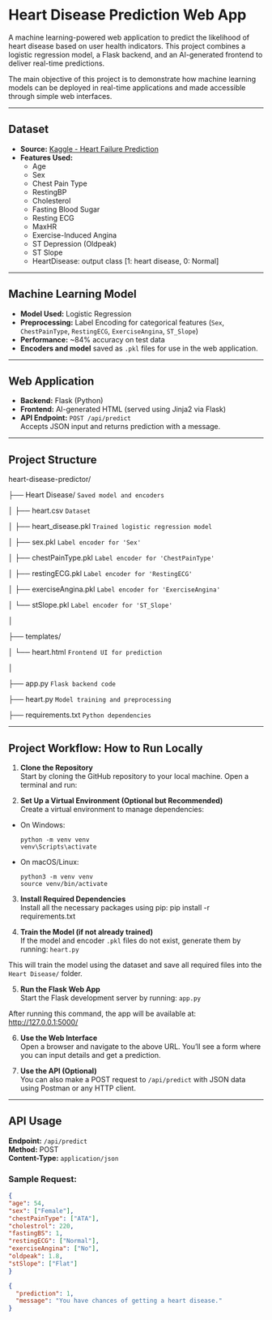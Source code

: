 # Heart Disease Prediction Web App

A machine learning-powered web application to predict the likelihood of heart disease based on user health indicators. This project combines a logistic regression model, a Flask backend, and an AI-generated frontend to deliver real-time predictions.

The main objective of this project is to demonstrate how machine learning models can be deployed in real-time applications and made accessible through simple web interfaces.

---


## Dataset

- **Source:** [Kaggle - Heart Failure Prediction](https://www.kaggle.com/datasets/fedesoriano/heart-failure-prediction)
- **Features Used:**
  - Age
  - Sex
  - Chest Pain Type
  - RestingBP
  - Cholesterol
  - Fasting Blood Sugar
  - Resting ECG
  - MaxHR
  - Exercise-Induced Angina
  - ST Depression (Oldpeak)
  - ST Slope
  - HeartDisease: output class [1: heart disease, 0: Normal]


---


##  Machine Learning Model

- **Model Used:** Logistic Regression
- **Preprocessing:** Label Encoding for categorical features (`Sex`, `ChestPainType`, `RestingECG`, `ExerciseAngina`, `ST_Slope`)
- **Performance:** ~84% accuracy on test data
- **Encoders and model** saved as `.pkl` files for use in the web application.


---


## Web Application

- **Backend:** Flask (Python)
- **Frontend:** AI-generated HTML (served using Jinja2 via Flask)
- **API Endpoint:** `POST /api/predict`  
  Accepts JSON input and returns prediction with a message.


---


## Project Structure

heart-disease-predictor/

├── Heart Disease/ `Saved model and encoders`

│ ├── heart.csv `Dataset`

│ ├── heart_disease.pkl `Trained logistic regression model`

│ ├── sex.pkl `Label encoder for 'Sex'`

│ ├── chestPainType.pkl `Label encoder for 'ChestPainType'`

│ ├── restingECG.pkl `Label encoder for 'RestingECG'`

│ ├── exerciseAngina.pkl `Label encoder for 'ExerciseAngina'`

│ └── stSlope.pkl `Label encoder for 'ST_Slope'`

│

├── templates/

│ └── heart.html `Frontend UI for prediction`

│

├── app.py `Flask backend code`

├── heart.py `Model training and preprocessing`

├── requirements.txt `Python dependencies`



---


## Project Workflow: How to Run Locally

1. **Clone the Repository**  
   Start by cloning the GitHub repository to your local machine. Open a terminal and run:


2. **Set Up a Virtual Environment (Optional but Recommended)**  
Create a virtual environment to manage dependencies:
- On Windows:
  ```
  python -m venv venv
  venv\Scripts\activate
  ```
- On macOS/Linux:
  ```
  python3 -m venv venv
  source venv/bin/activate
  ```


3. **Install Required Dependencies**  
Install all the necessary packages using pip:
pip install -r requirements.txt


4. **Train the Model (if not already trained)**  
If the model and encoder `.pkl` files do not exist, generate them by running:
`heart.py`

This will train the model using the dataset and save all required files into the `Heart Disease/` folder.


5. **Run the Flask Web App**  
Start the Flask development server by running:
`app.py`

After running this command, the app will be available at:
http://127.0.0.1:5000/


6. **Use the Web Interface**  
Open a browser and navigate to the above URL. You’ll see a form where you can input details and get a prediction.


7. **Use the API (Optional)**  
You can also make a POST request to `/api/predict` with JSON data using Postman or any HTTP client.


---


##  API Usage

**Endpoint:** `/api/predict`  
**Method:** POST  
**Content-Type:** `application/json`  


### Sample Request:
```json
{
"age": 54,
"sex": ["Female"],
"chestPainType": ["ATA"],
"cholestrol": 220,
"fastingBS": 1,
"restingECG": ["Normal"],
"exerciseAngina": ["No"],
"oldpeak": 1.8,
"stSlope": ["Flat"]
}

{
  "prediction": 1,
  "message": "You have chances of getting a heart disease."
}
```
